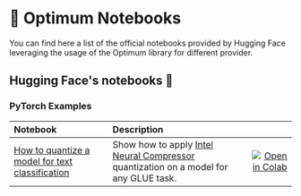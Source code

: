 <!---
Copyright 2020 The HuggingFace Team. All rights reserved.

Licensed under the Apache License, Version 2.0 (the "License");
you may not use this file except in compliance with the License.
You may obtain a copy of the License at

    http://www.apache.org/licenses/LICENSE-2.0

Unless required by applicable law or agreed to in writing, software
distributed under the License is distributed on an "AS IS" BASIS,
WITHOUT WARRANTIES OR CONDITIONS OF ANY KIND, either express or implied.
See the License for the specific language governing permissions and
limitations under the License.
-->

# 🤗 Optimum Notebooks

You can find here a list of the official notebooks provided by Hugging Face leveraging the usage of the
Optimum library for different provider.

## Hugging Face's notebooks 🤗

### PyTorch Examples

| Notebook     |      Description      |   |
|:----------|:-------------|------:|
| [How to quantize a model for text classification](https://github.com/huggingface/notebooks/blob/master/examples/text_classification_quantization_inc.ipynb) | Show how to apply [Intel Neural Compressor](https://github.com/intel/neural-compressor) quantization on a model for any GLUE task. | [![Open in Colab](https://colab.research.google.com/assets/colab-badge.svg)](https://colab.research.google.com/github/huggingface/notebooks/blob/master/examples/text_classification_quantization_inc.ipynb)|
